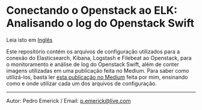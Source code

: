 # Conectando o Openstack ao ELK: Analisando o log do Openstack Swift

Leia isto em [Inglês](README.md)

Este repositório contém os arquivos de configuração utilizados para a conexão do Elasticsearch, Kibana, Logstash e Filebeat ao Openstack, para o monitoramento e análise de log do Openstack Swift, além de conter imagens utilizadas em uma publicação feita no Medium. Para saber como utilizá-los, basta ler [esta publicação no Medium](https://medium.com/conectando-o-openstack-ao-elk/elk-medium-md-a2d61961c10b) feita por mim, ensinando como e onde utilizar cada um dos arquivos de configuração.

---

Autor: Pedro Emerick / Email: <p.emerick@live.com>

